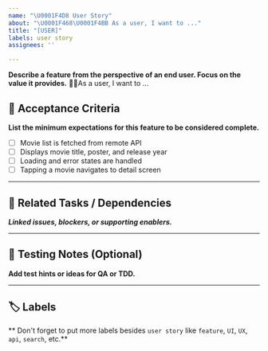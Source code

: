 ```yaml
---
name: "\U0001F4D8 User Story"
about: "\U0001F468‍\U0001F4BB As a user, I want to ..."
title: "[USER]"
labels: user story
assignees: ''

---
```


**Describe a feature from the perspective of an end user. Focus on the value it provides.**
👨‍💻As a user, I want to ...

## 🎯 Acceptance Criteria

**List the minimum expectations for this feature to be considered complete.**

- [ ] Movie list is fetched from remote API
- [ ] Displays movie title, poster, and release year
- [ ] Loading and error states are handled
- [ ] Tapping a movie navigates to detail screen

---

## 🔗 Related Tasks / Dependencies
**_Linked issues, blockers, or supporting enablers._**

---

## 🧪 Testing Notes (Optional)
**Add test hints or ideas for QA or TDD.**

---

## 🏷️ Labels
** Don't forget to put more labels besides `user story` like `feature`, `UI`, `UX`, `api`, `search`, etc.**
